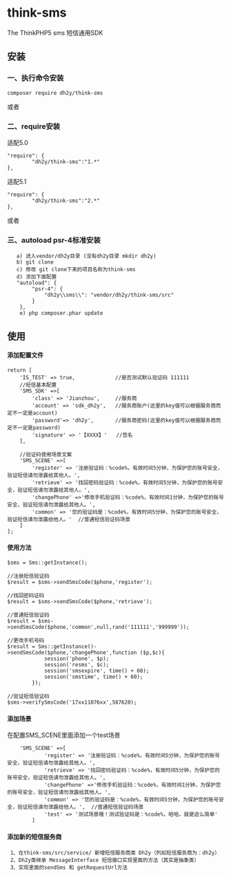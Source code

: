 # think-sms
The ThinkPHP5 sms
短信通用SDK
## 安装

### 一、执行命令安装
```
composer require dh2y/think-sms
```

或者

### 二、require安装

  适配5.0
```
"require": {
        "dh2y/think-sms":"1.*"
},
```

  适配5.1
```
"require": {
        "dh2y/think-sms":"2.*"
},
```

或者
###  三、autoload psr-4标准安装
```
   a) 进入vendor/dh2y目录 (没有dh2y目录 mkdir dh2y)
   b) git clone 
   c) 修改 git clone下来的项目名称为think-sms
   d) 添加下面配置
   "autoload": {
        "psr-4": {
            "dh2y\\sms\\": "vendor/dh2y/think-sms/src"
        }
    },
    e) php composer.phar update
```


## 使用
#### 添加配置文件
```
return [
	'IS_TEST' => true,             //是否测试默认验证码 111111
    //短信基本配置
    'SMS_SDK' =>[
        'class' => 'Jianzhou',     //服务商
        'account' => 'sdk_dh2y',   //服务商账户(这里的key值可以根据服务商而定不一定是account)
        'password'=> 'dh2y',       //服务商密码(这里的key值可以根据服务商而定不一定是password)
        'signature' => '【XXXX】'   //签名
    ],

    //验证码使用场景文案
    'SMS_SCENE' =>[
        'register' => '注册验证码：%code%，有效时间5分钟，为保护您的账号安全，验证短信请勿泄露给其他人。',
        'retrieve' => '找回密码验证码：%code%，有效时间5分钟，为保护您的账号安全，验证短信请勿泄露给其他人。',
        'changePhone' =>'修改手机验证码：%code%，有效时间1分钟，为保护您的账号安全，验证短信请勿泄露给其他人。',
        'common' => '您的验证码是：%code%，有效时间5分钟，为保护您的账号安全，验证短信请勿泄露给他人。'  //普通短信验证码场景
    ]
];
```

#### 使用方法
```
$sms = Sms::getInstance();

//注册短信验证码
$result = $sms->sendSmsCode($phone,'register'); 
  
//找回密码证码
$result = $sms->sendSmsCode($phone,'retrieve');   

//普通短信验证码
$result = $sms->sendSmsCode($phone,'common',null,rand('111111','999999'));   

//更改手机号码
$result = Sms::getInstance()->sendSmsCode($phone,'changePhone',function ($p,$c){
            session('phone', $p);
            session('resms', $c);
            session('smsexpire', time() + 60);
            session('smstime', time() + 60);
        });

//验证短信验证码
$sms->verifySmsCode('17xx11076xx',587620);

```
#### 添加场景
  在配置SMS_SCENE里面添加一个test场景
```
    'SMS_SCENE' =>[
            'register' => '注册验证码：%code%，有效时间5分钟，为保护您的账号安全，验证短信请勿泄露给其他人。',
            'retrieve' => '找回密码验证码：%code%，有效时间5分钟，为保护您的账号安全，验证短信请勿泄露给其他人。',
            'changePhone' =>'修改手机验证码：%code%，有效时间1分钟，为保护您的账号安全，验证短信请勿泄露给其他人。',
            'common' => '您的验证码是：%code%，有效时间5分钟，为保护您的账号安全，验证短信请勿泄露给他人。',  //普通短信验证码场景
            'test' => '测试场景哦！测试验证码是：%code%，哈哈，就是这么简单'
        ]
```

#### 添加新的短信服务商
     
     1、在think-sms/src/service/ 新增短信服务商类 Dh2y（列如短信服务商为：dh2y）
     2、Dh2y类继承 MessageInterface 短信接口实现里面的方法（其实是抽象类）
     3、实现里面的sendSms 和 getRequestUrl方法

